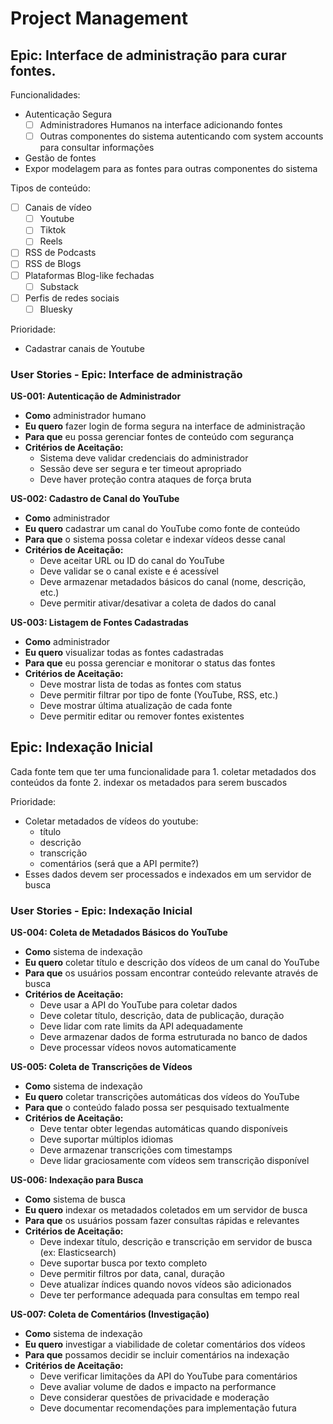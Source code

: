 # Project Management


## Epic: Interface de administração para curar fontes.

Funcionalidades:
  - Autenticação Segura
    - [ ] Administradores Humanos na interface adicionando fontes
    - [ ] Outras componentes do sistema autenticando com system accounts para consultar informações
  - Gestão de fontes
  - Expor modelagem para as fontes para outras componentes do sistema

Tipos de conteúdo:  
  - [ ] Canais de vídeo
    - [ ] Youtube
    - [ ] Tiktok
    - [ ] Reels
  - [ ] RSS de Podcasts
  - [ ] RSS de Blogs
  - [ ] Plataformas Blog-like fechadas
    - [ ] Substack
  - [ ] Perfis de redes sociais
    - [ ] Bluesky

Prioridade:
  - Cadastrar canais de Youtube

### User Stories - Epic: Interface de administração

**US-001: Autenticação de Administrador**
- **Como** administrador humano
- **Eu quero** fazer login de forma segura na interface de administração
- **Para que** eu possa gerenciar fontes de conteúdo com segurança
- **Critérios de Aceitação:**
  - Sistema deve validar credenciais do administrador
  - Sessão deve ser segura e ter timeout apropriado
  - Deve haver proteção contra ataques de força bruta

**US-002: Cadastro de Canal do YouTube**
- **Como** administrador
- **Eu quero** cadastrar um canal do YouTube como fonte de conteúdo
- **Para que** o sistema possa coletar e indexar vídeos desse canal
- **Critérios de Aceitação:**
  - Deve aceitar URL ou ID do canal do YouTube
  - Deve validar se o canal existe e é acessível
  - Deve armazenar metadados básicos do canal (nome, descrição, etc.)
  - Deve permitir ativar/desativar a coleta de dados do canal

**US-003: Listagem de Fontes Cadastradas**
- **Como** administrador
- **Eu quero** visualizar todas as fontes cadastradas
- **Para que** eu possa gerenciar e monitorar o status das fontes
- **Critérios de Aceitação:**
  - Deve mostrar lista de todas as fontes com status
  - Deve permitir filtrar por tipo de fonte (YouTube, RSS, etc.)
  - Deve mostrar última atualização de cada fonte
  - Deve permitir editar ou remover fontes existentes


## Epic: Indexação Inicial

Cada fonte tem que ter uma funcionalidade para
    1. coletar metadados dos conteúdos da fonte
    2. indexar os metadados para serem buscados
  
Prioridade:
  - Coletar metadados de vídeos do youtube:
    - título
    - descrição
    - transcrição
    - comentários (será que a API permite?)
  - Esses dados devem ser processados e indexados em um servidor de busca

### User Stories - Epic: Indexação Inicial

**US-004: Coleta de Metadados Básicos do YouTube**
- **Como** sistema de indexação
- **Eu quero** coletar título e descrição dos vídeos de um canal do YouTube
- **Para que** os usuários possam encontrar conteúdo relevante através de busca
- **Critérios de Aceitação:**
  - Deve usar a API do YouTube para coletar dados
  - Deve coletar título, descrição, data de publicação, duração
  - Deve lidar com rate limits da API adequadamente
  - Deve armazenar dados de forma estruturada no banco de dados
  - Deve processar vídeos novos automaticamente

**US-005: Coleta de Transcrições de Vídeos**
- **Como** sistema de indexação
- **Eu quero** coletar transcrições automáticas dos vídeos do YouTube
- **Para que** o conteúdo falado possa ser pesquisado textualmente
- **Critérios de Aceitação:**
  - Deve tentar obter legendas automáticas quando disponíveis
  - Deve suportar múltiplos idiomas
  - Deve armazenar transcrições com timestamps
  - Deve lidar graciosamente com vídeos sem transcrição disponível

**US-006: Indexação para Busca**
- **Como** sistema de busca
- **Eu quero** indexar os metadados coletados em um servidor de busca
- **Para que** os usuários possam fazer consultas rápidas e relevantes
- **Critérios de Aceitação:**
  - Deve indexar título, descrição e transcrição em servidor de busca (ex: Elasticsearch)
  - Deve suportar busca por texto completo
  - Deve permitir filtros por data, canal, duração
  - Deve atualizar índices quando novos vídeos são adicionados
  - Deve ter performance adequada para consultas em tempo real

**US-007: Coleta de Comentários (Investigação)**
- **Como** sistema de indexação
- **Eu quero** investigar a viabilidade de coletar comentários dos vídeos
- **Para que** possamos decidir se incluir comentários na indexação
- **Critérios de Aceitação:**
  - Deve verificar limitações da API do YouTube para comentários
  - Deve avaliar volume de dados e impacto na performance
  - Deve considerar questões de privacidade e moderação
  - Deve documentar recomendações para implementação futura